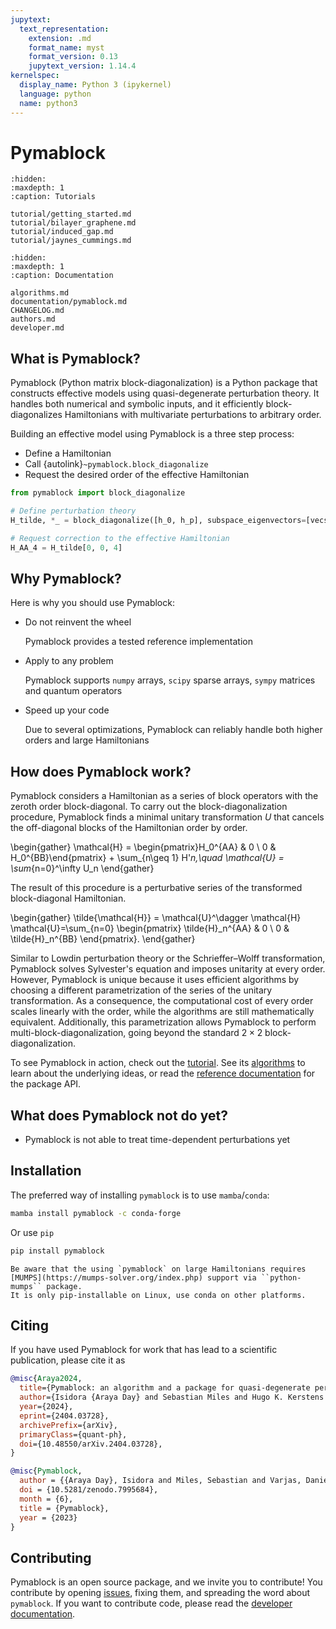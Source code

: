 ```yaml
---
jupytext:
  text_representation:
    extension: .md
    format_name: myst
    format_version: 0.13
    jupytext_version: 1.14.4
kernelspec:
  display_name: Python 3 (ipykernel)
  language: python
  name: python3
---
```


# Pymablock

```{toctree}
:hidden:
:maxdepth: 1
:caption: Tutorials

tutorial/getting_started.md
tutorial/bilayer_graphene.md
tutorial/induced_gap.md
tutorial/jaynes_cummings.md
```

```{toctree}
:hidden:
:maxdepth: 1
:caption: Documentation

algorithms.md
documentation/pymablock.md
CHANGELOG.md
authors.md
developer.md
```

## What is Pymablock?

Pymablock (Python matrix block-diagonalization) is a Python package that constructs effective models using quasi-degenerate perturbation theory.
It handles both numerical and symbolic inputs, and it efficiently block-diagonalizes Hamiltonians with multivariate perturbations to arbitrary order.

Building an effective model using Pymablock is a three step process:

* Define a Hamiltonian
* Call {autolink}`~pymablock.block_diagonalize`
* Request the desired order of the effective Hamiltonian

```python
from pymablock import block_diagonalize

# Define perturbation theory
H_tilde, *_ = block_diagonalize([h_0, h_p], subspace_eigenvectors=[vecs_A, vecs_B])

# Request correction to the effective Hamiltonian
H_AA_4 = H_tilde[0, 0, 4]
```

## Why Pymablock?

Here is why you should use Pymablock:

* Do not reinvent the wheel

  Pymablock provides a tested reference implementation

* Apply to any problem

  Pymablock supports `numpy` arrays, `scipy` sparse arrays, `sympy` matrices and quantum operators

* Speed up your code

  Due to several optimizations, Pymablock can reliably handle both higher orders and large Hamiltonians

## How does Pymablock work?

Pymablock considers a Hamiltonian as a series of block operators with the zeroth order block-diagonal.
To carry out the block-diagonalization procedure, Pymablock finds a minimal unitary transformation $U$ that cancels the off-diagonal blocks of the Hamiltonian order by order.

\begin{gather}
\mathcal{H} = \begin{pmatrix}H_0^{AA} & 0 \\ 0 & H_0^{BB}\end{pmatrix} + \sum_{n\geq 1} H'_n,\quad
\mathcal{U} = \sum_{n=0}^\infty U_n
\end{gather}

The result of this procedure is a perturbative series of the transformed block-diagonal Hamiltonian.

\begin{gather}
\tilde{\mathcal{H}} = \mathcal{U}^\dagger \mathcal{H} \mathcal{U}=\sum_{n=0}
\begin{pmatrix}
\tilde{H}_n^{AA} & 0 \\
0 & \tilde{H}_n^{BB}
\end{pmatrix}.
\end{gather}

Similar to Lowdin perturbation theory or the Schrieffer–Wolff transformation, Pymablock solves Sylvester's equation and imposes unitarity at every order.
However, Pymablock is unique because it uses efficient algorithms by choosing a different parametrization of the series of the unitary transformation.
As a consequence, the computational cost of every order scales linearly with the order, while the algorithms are still mathematically equivalent.
Additionally, this parametrization allows Pymablock to perform multi-block-diagonalization, going beyond the standard $2\times 2$ block-diagonalization.

To see Pymablock in action, check out the [tutorial](tutorial/getting_started.md).
See its [algorithms](algorithms.md) to learn about the underlying ideas, or read the [reference documentation](documentation/pymablock.md) for the package API.

## What does Pymablock not do yet?

* Pymablock is not able to treat time-dependent perturbations yet

## Installation

The preferred way of installing `pymablock` is to use `mamba`/`conda`:

```bash
mamba install pymablock -c conda-forge
```

Or use `pip`

```bash
pip install pymablock
```

```{important}
Be aware that the using `pymablock` on large Hamiltonians requires [MUMPS](https://mumps-solver.org/index.php) support via ``python-mumps`` package.
It is only pip-installable on Linux, use conda on other platforms.
```

## Citing

If you have used Pymablock for work that has lead to a scientific publication, please cite it as

```bibtex
@misc{Araya2024,
  title={Pymablock: an algorithm and a package for quasi-degenerate perturbation theory},
  author={Isidora {Araya Day} and Sebastian Miles and Hugo K. Kerstens and Daniel Varjas and Anton R. Akhmerov},
  year={2024},
  eprint={2404.03728},
  archivePrefix={arXiv},
  primaryClass={quant-ph},
  doi={10.48550/arXiv.2404.03728},
}

@misc{Pymablock,
  author = {{Araya Day}, Isidora and Miles, Sebastian and Varjas, Daniel and Akhmerov, Anton R.},
  doi = {10.5281/zenodo.7995684},
  month = {6},
  title = {Pymablock},
  year = {2023}
}
```

## Contributing

Pymablock is an open source package, and we invite you to contribute!
You contribute by opening [issues](https://gitlab.kwant-project.org/qt/pymablock/-/issues), fixing them, and spreading the word about `pymablock`.
If you want to contribute code, please read the [developer documentation](developer.md).
